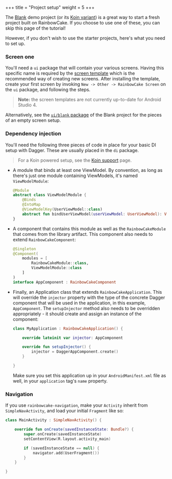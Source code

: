+++
title = "Project setup"
weight = 5
+++

The [Blank](https://github.com/rainbowcake/sample-blank) demo project (or its [Koin variant](https://github.com/rainbowcake/sample-blank-koin)) is a great way to start a fresh project built on RainbowCake. If you choose to use one of these, you can skip this page of the tutorial!

However, if you don't wish to use the starter projects, here's what you need to set up.

### Screen one

You'll need a `ui` package that will contain your various screens. Having this specific name is required by the [screen template](https://github.com/rainbowcake/rainbowcake-templates#screen-template) which is the recommended way of creating new screens. After installing the template, create your first screen by invoking `New -> Other -> RainbowCake Screen` on the `ui` package, and following the steps.

>**Note:** the screen templates are not currently up-to-date for Android Studio 4.

Alternatively, see the [`ui/blank` package](https://github.com/rainbowcake/sample-blank/tree/master/app/src/main/java/com/example/blank/ui/blank) of the Blank project for the pieces of an empty screen setup.

### Dependency injection

You'll need the following three pieces of code in place for your basic DI setup with Dagger. These are usually placed in the `di` package.

> For a Koin powered setup, see the [Koin support](/features/koin-support/) page.

- A module that binds at least one ViewModel. By convention, as long as there's just one module containing ViewModels, it's named `ViewModelModule`:

    ```kotlin
    @Module
    abstract class ViewModelModule {
        @Binds
        @IntoMap
        @ViewModelKey(UserViewModel::class)
        abstract fun bindUserViewModel(userViewModel: UserViewModel): ViewModel
    }
    ```

- A component that contains this module as well as the `RainbowCakeModule` that comes from the library artifact. This component also needs to extend `RainbowCakeComponent`:

    ```kotlin
    @Singleton
    @Component(
        modules = [
            RainbowCakeModule::class,
            ViewModelModule::class
        ]
    )
    interface AppComponent : RainbowCakeComponent
    ```

- Finally, an Application class that extends `RainbowCakeApplication`. This will override the `injector` property with the type of the concrete Dagger component that will be used in the application, in this example, `AppComponent`. The `setupInjector` method also needs to be overridden appropriately - it should create and assign an instance of the component:

    ```kotlin
    class MyApplication : RainbowCakeApplication() {
    
        override lateinit var injector: AppComponent
    
        override fun setupInjector() {
            injector = DaggerAppComponent.create()
        }
    
    }
    ```
    
    Make sure you set this application up in your `AndroidManifest.xml` file as well, in your `application` tag's `name` property.
 

### Navigation

If you use `rainbowcake-navigation`, make your `Activity` inherit from `SimpleNavActivity`, and load your initial `Fragment` like so:

```kotlin
class MainActivity : SimpleNavActivity() {

    override fun onCreate(savedInstanceState: Bundle?) {
        super.onCreate(savedInstanceState)
        setContentView(R.layout.activity_main)

        if (savedInstanceState == null) {
            navigator.add(UserFragment())
        }
    }

}
```
